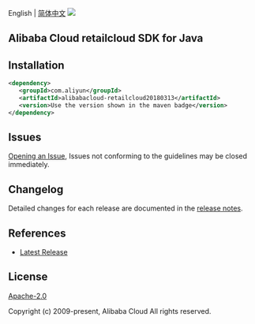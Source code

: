 English | [简体中文](README-CN.md)
![](https://aliyunsdk-pages.alicdn.com/icons/AlibabaCloud.svg)

## Alibaba Cloud retailcloud SDK for Java

## Installation

```xml
<dependency>
   <groupId>com.aliyun</groupId>
   <artifactId>alibabacloud-retailcloud20180313</artifactId>
   <version>Use the version shown in the maven badge</version>
</dependency>
```

## Issues
[Opening an Issue](https://github.com/aliyun/alibabacloud-java-async-sdk/issues/new), Issues not conforming to the guidelines may be closed immediately.

## Changelog
Detailed changes for each release are documented in the [release notes](./ChangeLog.txt).

## References
* [Latest Release](https://github.com/aliyun/alibabacloud-async-java-sdk/)

## License
[Apache-2.0](http://www.apache.org/licenses/LICENSE-2.0)

Copyright (c) 2009-present, Alibaba Cloud All rights reserved.